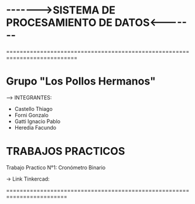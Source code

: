 # ------->SISTEMA DE PROCESAMIENTO DE DATOS<-------
===========================================================================  

Grupo "Los Pollos Hermanos"
=

--> INTEGRANTES:
- Castello Thiago
- Forni Gonzalo
- Gatti Ignacio Pablo
- Heredia Facundo


TRABAJOS PRACTICOS
==================
Trabajo Practico N°1: Cronómetro Binario

-> Link Tinkercad: 

========================================================================
